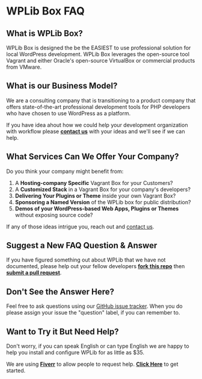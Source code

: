 # WPLib Box FAQ

## What is WPLib Box?
WPLib Box is designed the be the EASIEST to use professional solution for local WordPress 
development. WPLib Box leverages the open-source tool Vagrant and either Oracle's open-source 
VirtualBox or commercial products from VMware. 

## What is our Business Model?
We are a consulting company that is transitioning to a product company that offers state-of-the-art 
professional development tools for PHP developers who have chosen to use WordPress as a platform. 

If you have idea ahout how we could help your development organization with workflow please [**contact
us**](mailto:team@wplib.org) with your ideas and we'll see if we can help. 

## What Services Can We Offer Your Company?
Do you think your company might benefit from:

1. A **Hosting-company Specific** Vagrant Box for your Customers?
2. A **Customized Stack** in a Vagrant Box for your company's developers? 
4. **Delivering Your Plugins or Theme** inside your own Vagrant Box?
3. **Sponsoring a Named Version** of the WPLib box for public distribution?
5. **Demos of your WordPress-based Web Apps, Plugins or Themes** without exposing source code? 

If any of those ideas intrigue you, reach out and [contact us](mailto:team@wplib.com).  

## Suggest a New FAQ Question & Answer
If you have figured something out about WPLib that we have not documented, please help out your 
fellow developers [**fork this repo**](https://github.com/wplib/wplib-box) then 
[**submit a pull request**](https://github.com/wplib/wplib-box/compare).

## Don't See the Answer Here?
Feel free to ask questions using our [GitHub issue tracker](https://github.com/wplib/wplib-box/issues/new). 
When you do please assign your issue the "question" label, if you can remember to. 

## Want to Try it But Need Help?
Don't worry, if you can speak English or can type English we are happy to help you install and configure WPLib for as little as $35.

We are using [**Fiverr**][1] to allow people to request help. [**Click Here**][1] to get started.
 
 [1]: https://www.fiverr.com/mikeschinkel/walk-you-thru-installing-a-local-stack-for-wordpress-development-on-your-machine
